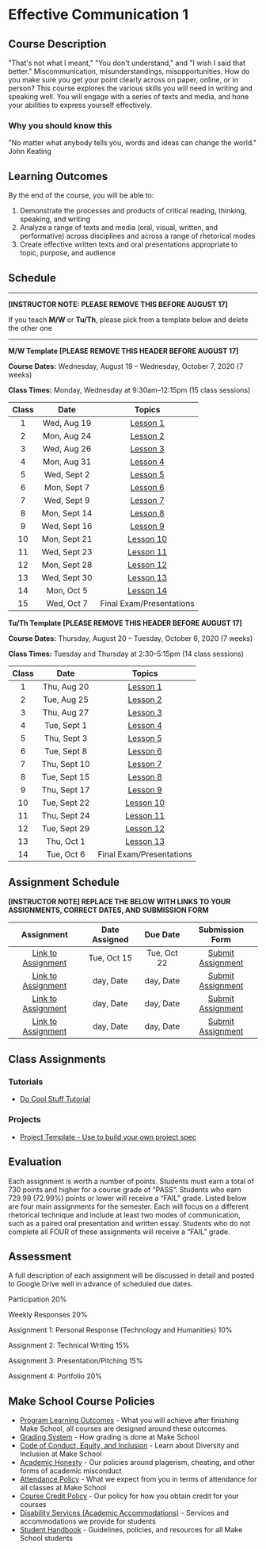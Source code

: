 # Effective Communication 1 

## Course Description

"That's not what I meant," "You don't understand," and "I wish I said that better." Miscommunication, misunderstandings, misopportunities. How do you make sure you get your point clearly across on paper, online, or in person? This course explores the various skills you will need in writing and speaking well. You will engage with a series of texts and media, and hone your abilities to express yourself effectively. 

### Why you should know this

"No matter what anybody tells you, words and ideas can change the world." John Keating

## Learning Outcomes

By the end of the course, you will be able to:

1. Demonstrate the processes and products of critical reading, thinking, speaking, and writing
2. Analyze a range of texts and media (oral, visual, written, and performative) across disciplines and across a range of rhetorical modes
3. Create effective written texts and oral presentations appropriate to topic, purpose, and audience


## Schedule

---

**[INSTRUCTOR NOTE: PLEASE REMOVE THIS BEFORE AUGUST 17]**

If you teach **M/W** or **Tu/Th**, please pick from a template below and delete the other one

---

**M/W Template [PLEASE REMOVE THIS HEADER BEFORE AUGUST 17]**

**Course Dates:** Wednesday, August 19 – Wednesday, October 7, 2020 (7 weeks)

**Class Times:** Monday, Wednesday at 9:30am–12:15pm (15 class sessions)

| Class |          Date          |                 Topics                  |
|:-----:|:----------------------:|:---------------------------------------:|
|  1 |  Wed, Aug 19               | [Lesson 1] |
|  2 |  Mon, Aug 24               | [Lesson 2] |
|  3 |  Wed, Aug 26               | [Lesson 3] |
|  4 |  Mon, Aug 31               | [Lesson 4] |
|  5 |  Wed, Sept 2               | [Lesson 5] |
|  6 |  Mon, Sept 7               | [Lesson 6] |
|  7 |  Wed, Sept 9               | [Lesson 7] |
|  8 |  Mon, Sept 14              | [Lesson 8] |
|  9 |  Wed, Sept 16              | [Lesson 9] |
| 10 |  Mon, Sept 21              | [Lesson 10] |
| 11 |  Wed, Sept 23              | [Lesson 11] |
| 12 |  Mon, Sept 28              | [Lesson 12] |
| 13 |  Wed, Sept 30              | [Lesson 13] |
| 14 |  Mon, Oct 5                | [Lesson 14] |  
| 15 |  Wed, Oct 7                | Final Exam/Presentations |


**Tu/Th Template [PLEASE REMOVE THIS HEADER BEFORE AUGUST 17]**

**Course Dates:** Thursday, August 20 – Tuesday, October 6, 2020 (7 weeks)

**Class Times:** Tuesday and Thursday at 2:30–5:15pm (14 class sessions)

| Class |          Date          |                 Topics                  |
|:-----:|:----------------------:|:---------------------------------------:|
|  1 |  Thu, Aug 20               | [Lesson 1] |
|  2 |  Tue, Aug 25               | [Lesson 2] |
|  3 |  Thu, Aug 27               | [Lesson 3] |
|  4 |  Tue, Sept 1               | [Lesson 4] |
|  5 |  Thu, Sept 3               | [Lesson 5] |
|  6 |  Tue, Sept 8               | [Lesson 6] |
|  7 |  Thu, Sept 10               | [Lesson 7] |
|  8 |  Tue, Sept 15              | [Lesson 8] |
|  9 |  Thu, Sept 17              | [Lesson 9] |
| 10 |  Tue, Sept 22              | [Lesson 10] |
| 11 |  Thu, Sept 24              | [Lesson 11] |
| 12 |  Tue, Sept 29              | [Lesson 12] |
| 13 |  Thu, Oct 1              | [Lesson 13] |
| 14 |  Tue, Oct 6                | Final Exam/Presentations |


[Lesson 1]: Lessons/Lesson1.md
[Lesson 2]: Lessons/Lesson2.md
[Lesson 3]: Lessons/Lesson3.md
[Lesson 4]: Lessons/Lesson4.md
[Lesson 5]: Lessons/Lesson5.md
[Lesson 6]: Lessons/Lesson6.md
[Lesson 7]: Lessons/Lesson7.md
[Lesson 8]: Lessons/Lesson8.md
[Lesson 9]: Lessons/Lesson9.md
[Lesson 10]: Lessons/Lesson10.md
[Lesson 11]: Lessons/Lesson11.md
[Lesson 12]: Lessons/Lesson12.md
[Lesson 13]: Lessons/Lesson13.md
[Lesson 14]: Lessons/Lesson14.md

## Assignment Schedule 

**[INSTRUCTOR NOTE] REPLACE THE BELOW WITH LINKS TO YOUR ASSIGNMENTS, CORRECT DATES, AND SUBMISSION FORM**

|                        Assignment                         | Date Assigned |   Due Date   |            Submission Form           |
|:---------------------------------------------------------:|:-------------:|:------------:|:------------------------------------:|
| [Link to Assignment](makeschool.com)                      |  Tue, Oct 15  |  Tue, Oct 22 | [Submit Assignment](makeschool.com)  |
| [Link to Assignment](makeschool.com)                      |  day, Date    |  day, Date   | [Submit Assignment](makeschool.com)  |
| [Link to Assignment](makeschool.com)                      |  day, Date    |  day, Date   | [Submit Assignment](makeschool.com)  |
| [Link to Assignment](makeschool.com)                      |  day, Date    |  day, Date   | [Submit Assignment](makeschool.com)  |

## Class Assignments

### Tutorials

- [Do Cool Stuff Tutorial]()

### Projects

- [Project Template - Use to build your own project spec](https://github.com/Make-School-Labs/Project-Template)

## Evaluation

Each assignment is worth a number of points. Students must earn a total of 730 points and higher for a course grade of “PASS”. Students who earn 729.99 (72.99%) points or lower will receive a “FAIL” grade. 
Listed below are four main assignments for the semester. Each will focus on a different rhetorical technique and include at least two modes of communication, such as a paired oral presentation and written essay. Students who do not complete all FOUR of these assignments will receive a “FAIL” grade. 

## Assessment
A full description of each assignment will be discussed in detail and posted to Google Drive well in advance of scheduled due dates.

Participation 20%

Weekly Responses 20%

Assignment 1: Personal Response (Technology and Humanities) 10%

Assignment 2: Technical Writing 15%

Assignment 3: Presentation/Pitching 15%

Assignment 4: Portfolio 20% 

## Make School Course Policies

- [Program Learning Outcomes](https://make.sc/program-learning-outcomes) - What you will achieve after finishing Make School, all courses are designed around these outcomes.
- [Grading System](https://make.sc/grading-system) - How grading is done at Make School
- [Code of Conduct, Equity, and Inclusion](https://make.sc/code-of-conduct) - Learn about Diversity and Inclusion at Make School
- [Academic Honesty](https://make.sc/academic-honesty-policy) - Our policies around plagerism, cheating, and other forms of academic misconduct
- [Attendance Policy](https://make.sc/attendance-policy) - What we expect from you in terms of attendance for all classes at Make School
- [Course Credit Policy](https://make.sc/course-credit-policy) - Our policy for how you obtain credit for your courses
- [Disability Services (Academic Accommodations)](https://make.sc/disability-services) - Services and accommodations we provide for students
- [Student Handbook](https://make.sc/student-handbook) - Guidelines, policies, and resources for all Make School students
